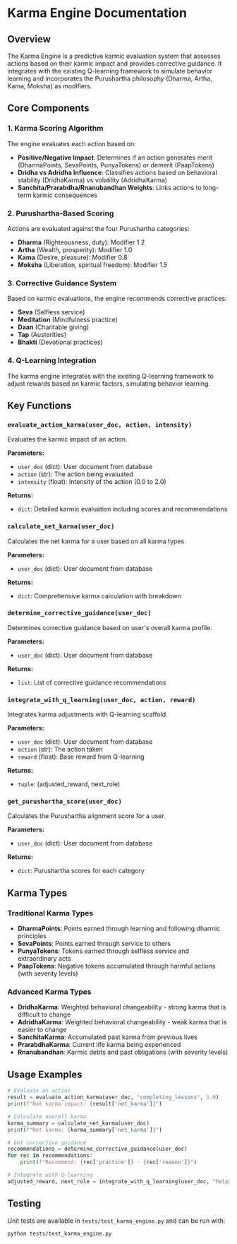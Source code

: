 # Karma Engine Documentation

## Overview

The Karma Engine is a predictive karmic evaluation system that assesses actions based on their karmic impact and provides corrective guidance. It integrates with the existing Q-learning framework to simulate behavior learning and incorporates the Purushartha philosophy (Dharma, Artha, Kama, Moksha) as modifiers.

## Core Components

### 1. Karma Scoring Algorithm

The engine evaluates each action based on:

- **Positive/Negative Impact**: Determines if an action generates merit (DharmaPoints, SevaPoints, PunyaTokens) or demerit (PaapTokens)
- **Dridha vs Adridha Influence**: Classifies actions based on behavioral stability (DridhaKarma) vs volatility (AdridhaKarma)
- **Sanchita/Prarabdha/Rnanubandhan Weights**: Links actions to long-term karmic consequences

### 2. Purushartha-Based Scoring

Actions are evaluated against the four Purushartha categories:

- **Dharma** (Righteousness, duty): Modifier 1.2
- **Artha** (Wealth, prosperity): Modifier 1.0
- **Kama** (Desire, pleasure): Modifier 0.8
- **Moksha** (Liberation, spiritual freedom): Modifier 1.5

### 3. Corrective Guidance System

Based on karmic evaluations, the engine recommends corrective practices:

- **Seva** (Selfless service)
- **Meditation** (Mindfulness practice)
- **Daan** (Charitable giving)
- **Tap** (Austerities)
- **Bhakti** (Devotional practices)

### 4. Q-Learning Integration

The karma engine integrates with the existing Q-learning framework to adjust rewards based on karmic factors, simulating behavior learning.

## Key Functions

### `evaluate_action_karma(user_doc, action, intensity)`
Evaluates the karmic impact of an action.

**Parameters:**
- `user_doc` (dict): User document from database
- `action` (str): The action being evaluated
- `intensity` (float): Intensity of the action (0.0 to 2.0)

**Returns:**
- `dict`: Detailed karmic evaluation including scores and recommendations

### `calculate_net_karma(user_doc)`
Calculates the net karma for a user based on all karma types.

**Parameters:**
- `user_doc` (dict): User document from database

**Returns:**
- `dict`: Comprehensive karma calculation with breakdown

### `determine_corrective_guidance(user_doc)`
Determines corrective guidance based on user's overall karma profile.

**Parameters:**
- `user_doc` (dict): User document from database

**Returns:**
- `list`: List of corrective guidance recommendations

### `integrate_with_q_learning(user_doc, action, reward)`
Integrates karma adjustments with Q-learning scaffold.

**Parameters:**
- `user_doc` (dict): User document from database
- `action` (str): The action taken
- `reward` (float): Base reward from Q-learning

**Returns:**
- `tuple`: (adjusted_reward, next_role)

### `get_purushartha_score(user_doc)`
Calculates the Purushartha alignment score for a user.

**Parameters:**
- `user_doc` (dict): User document from database

**Returns:**
- `dict`: Purushartha scores for each category

## Karma Types

### Traditional Karma Types
- **DharmaPoints**: Points earned through learning and following dharmic principles
- **SevaPoints**: Points earned through service to others
- **PunyaTokens**: Tokens earned through selfless service and extraordinary acts
- **PaapTokens**: Negative tokens accumulated through harmful actions (with severity levels)

### Advanced Karma Types
- **DridhaKarma**: Weighted behavioral changeability - strong karma that is difficult to change
- **AdridhaKarma**: Weighted behavioral changeability - weak karma that is easier to change
- **SanchitaKarma**: Accumulated past karma from previous lives
- **PrarabdhaKarma**: Current life karma being experienced
- **Rnanubandhan**: Karmic debts and past obligations (with severity levels)

## Usage Examples

```python
# Evaluate an action
result = evaluate_action_karma(user_doc, "completing_lessons", 1.0)
print(f"Net karma impact: {result['net_karma']}")

# Calculate overall karma
karma_summary = calculate_net_karma(user_doc)
print(f"Net karma: {karma_summary['net_karma']}")

# Get corrective guidance
recommendations = determine_corrective_guidance(user_doc)
for rec in recommendations:
    print(f"Recommend: {rec['practice']} - {rec['reason']}")

# Integrate with Q-learning
adjusted_reward, next_role = integrate_with_q_learning(user_doc, "helping_peers", 10.0)
```

## Testing

Unit tests are available in `tests/test_karma_engine.py` and can be run with:

```bash
python tests/test_karma_engine.py
```